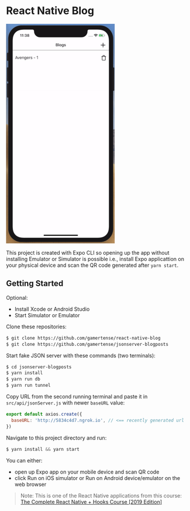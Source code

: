 # React Native Blog

![alt text](./documentation/demo.gif 'Demo')

This project is created with Expo CLI so opening up the app without installing Emulator or Simulator is possible i.e., install Expo applicattion on your physical device and scan the QR code generated after `yarn start`.

## Getting Started

Optional:

- Install Xcode or Android Studio
- Start Simulator or Emulator

Clone these repositories:

```bash
$ git clone https://github.com/gamertense/react-native-blog
$ git clone https://github.com/gamertense/jsonserver-blogposts
```

Start fake JSON server with these commands (two terminals):

```bash
$ cd jsonserver-blogposts
$ yarn install
$ yarn run db
$ yarn run tunnel
```

Copy URL from the second running terminal and paste it in `src/api/jsonServer.js` with newer `baseURL` value:

```javascript
export default axios.create({
  baseURL: 'http://5834c4d7.ngrok.io', // <== recently generated url
})
```

Navigate to this project directory and run:

```javascript
$ yarn install && yarn start
```

You can either:

- open up Expo app on your mobile device and scan QR code
- click Run on iOS simulator or Run on Android device/emulator on the web browser

> Note: This is one of the React Native applications from this course: [The Complete React Native + Hooks Course [2019 Edition]
> ](https://www.udemy.com/the-complete-react-native-and-redux-course/)
